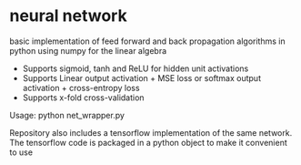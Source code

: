 # neural network

basic implementation of feed forward and back propagation algorithms in python using numpy for the linear algebra

- Supports sigmoid, tanh and ReLU for hidden unit activations
- Supports Linear output activation + MSE loss or softmax output activation + cross-entropy loss
- Supports x-fold cross-validation

Usage: python net_wrapper.py

Repository also includes a tensorflow implementation of the same network.
The tensorflow code is packaged in a python object to make it convenient to use
